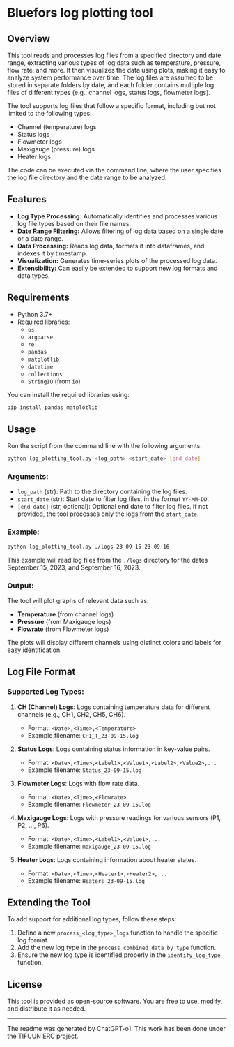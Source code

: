 # Bluefors log plotting tool

## Overview

This tool reads and processes log files from a specified directory and date range, extracting various types of log data such as temperature, pressure, flow rate, and more. It then visualizes the data using plots, making it easy to analyze system performance over time. The log files are assumed to be stored in separate folders by date, and each folder contains multiple log files of different types (e.g., channel logs, status logs, flowmeter logs).

The tool supports log files that follow a specific format, including but not limited to the following types:
- Channel (temperature) logs
- Status logs
- Flowmeter logs
- Maxigauge (pressure) logs
- Heater logs

The code can be executed via the command line, where the user specifies the log file directory and the date range to be analyzed.

## Features

- **Log Type Processing:** Automatically identifies and processes various log file types based on their file names.
- **Date Range Filtering:** Allows filtering of log data based on a single date or a date range.
- **Data Processing:** Reads log data, formats it into dataframes, and indexes it by timestamp.
- **Visualization:** Generates time-series plots of the processed log data.
- **Extensibility:** Can easily be extended to support new log formats and data types.

## Requirements

- Python 3.7+
- Required libraries:
  - `os`
  - `argparse`
  - `re`
  - `pandas`
  - `matplotlib`
  - `datetime`
  - `collections`
  - `StringIO` (from `io`)

You can install the required libraries using:

```bash
pip install pandas matplotlib
```

## Usage

Run the script from the command line with the following arguments:

```bash
python log_plotting_tool.py <log_path> <start_date> [end_date]
```

### Arguments:
- `log_path` (str): Path to the directory containing the log files.
- `start_date` (str): Start date to filter log files, in the format `YY-MM-DD`.
- `[end_date]` (str, optional): Optional end date to filter log files. If not provided, the tool processes only the logs from the `start_date`.

### Example:

```bash
python log_plotting_tool.py ./logs 23-09-15 23-09-16
```

This example will read log files from the `./logs` directory for the dates September 15, 2023, and September 16, 2023.

### Output:

The tool will plot graphs of relevant data such as:
- **Temperature** (from channel logs)
- **Pressure** (from Maxigauge logs)
- **Flowrate** (from Flowmeter logs)

The plots will display different channels using distinct colors and labels for easy identification. 

## Log File Format

### Supported Log Types:
1. **CH (Channel) Logs**: Logs containing temperature data for different channels (e.g., CH1, CH2, CH5, CH6).
   - Format: `<Date>,<Time>,<Temperature>`
   - Example filename: `CH1_T_23-09-15.log`

2. **Status Logs**: Logs containing status information in key-value pairs.
   - Format: `<Date>,<Time>,<Label1>,<Value1>,<Label2>,<Value2>,...`
   - Example filename: `Status_23-09-15.log`

3. **Flowmeter Logs**: Logs with flow rate data.
   - Format: `<Date>,<Time>,<Flowrate>`
   - Example filename: `Flowmeter_23-09-15.log`

4. **Maxigauge Logs**: Logs with pressure readings for various sensors (P1, P2, ..., P6).
   - Format: `<Date>,<Time>,<Label1>,<Value1>,...`
   - Example filename: `maxigauge_23-09-15.log`

5. **Heater Logs**: Logs containing information about heater states.
   - Format: `<Date>,<Time>,<Heater1>,<Heater2>,...`
   - Example filename: `Heaters_23-09-15.log`

## Extending the Tool

To add support for additional log types, follow these steps:
1. Define a new `process_<log_type>_logs` function to handle the specific log format.
2. Add the new log type in the `process_combined_data_by_type` function.
3. Ensure the new log type is identified properly in the `identify_log_type` function.

## License

This tool is provided as open-source software. You are free to use, modify, and distribute it as needed.

---

The readme was generated by ChatGPT-o1. This work has been done under the TIFUUN ERC project.
